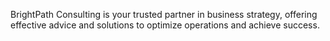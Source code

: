 BrightPath Consulting is your trusted partner in business strategy, offering effective advice and solutions to optimize operations and achieve success.
